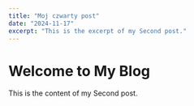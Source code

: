 ```yaml
---
title: "Moj czwarty post"
date: "2024-11-17"
excerpt: "This is the excerpt of my Second post."
---
```


# Welcome to My Blog

This is the content of my Second post.